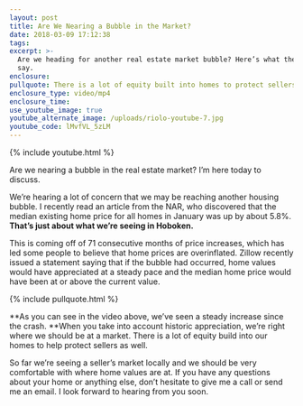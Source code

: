 ```yaml
---
layout: post
title: Are We Nearing a Bubble in the Market?
date: 2018-03-09 17:12:38
tags:
excerpt: >-
  Are we heading for another real estate market bubble? Here’s what the numbers
  say.
enclosure:
pullquote: There is a lot of equity built into homes to protect sellers.
enclosure_type: video/mp4
enclosure_time:
use_youtube_image: true
youtube_alternate_image: /uploads/riolo-youtube-7.jpg
youtube_code: lMvfVL_5zLM
---
```


{% include youtube.html %}

Are we nearing a bubble in the real estate market? I’m here today to discuss.

We’re hearing a lot of concern that we may be reaching another housing bubble. I recently read an article from the NAR, who discovered that the median existing home price for all homes in January was up by about 5.8%. **That’s just about what we’re seeing in Hoboken.**

This is coming off of 71 consecutive months of price increases, which has led some people to believe that home prices are overinflated. Zillow recently issued a statement saying that if the bubble had occurred, home values would have appreciated at a steady pace and the median home price would have been at or above the current value.

{% include pullquote.html %}

**As you can see in the video above, we’ve seen a steady increase since the crash.&nbsp;**When you take into account historic appreciation, we’re right where we should be at a market. There is a lot of equity build into our homes to help protect sellers as well.

So far we’re seeing a seller’s market locally and we should be very comfortable with where home values are at. If you have any questions about your home or anything else, don’t hesitate to give me a call or send me an email. I look forward to hearing from you soon.